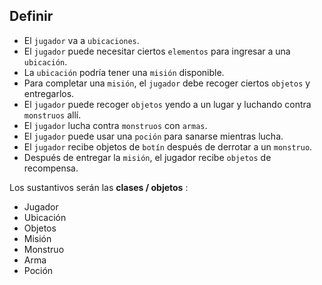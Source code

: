 ## Definir
* El `jugador` va a `ubicaciones`.
* El `jugador` puede necesitar ciertos `elementos` para ingresar a una `ubicación`.
* La `ubicación` podría tener una `misión` disponible.
* Para completar una `misión`, el `jugador` debe recoger ciertos `objetos` y entregarlos.
* El `jugador` puede recoger `objetos` yendo a un lugar y luchando contra `monstruos` allí.
* El `jugador` lucha contra `monstruos` con `armas`.
* El `jugador` puede usar una `poción` para sanarse mientras lucha.
* El `jugador` recibe objetos de `botín` después de derrotar a un `monstruo`.
* Después de entregar la `misión`, el jugador recibe `objetos` de recompensa.




Los sustantivos serán las **clases / objetos** :

* Jugador
* Ubicación
* Objetos
* Misión
* Monstruo
* Arma
* Poción

